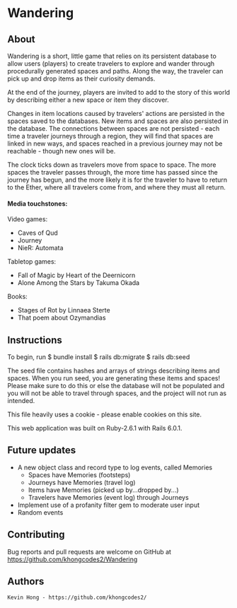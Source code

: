 # Wandering

## About

Wandering is a short, little game that relies on its persistent database to allow users (players) to create travelers to explore and wander through procedurally generated spaces and paths. Along the way, the traveler can pick up and drop items as their curiosity demands. 

At the end of the journey, players are invited to add to the story of this world by describing either a new space or item they discover.

Changes in item locations caused by travelers' actions are persisted in the spaces saved to the databases. New items and spaces are also persisted in the database. The connections between spaces are not persisted - each time a traveler journeys through a region, they will find that spaces are linked in new ways, and spaces reached in a previous journey may not be reachable - though new ones will be.

The clock ticks down as travelers move from space to space. The more spaces the traveler passes through, the more time has passed since the journey has begun, and the more likely it is for the traveler to have to return to the Ether, where all travelers come from, and where they must all return.

#### Media touchstones:

  Video games:
  - Caves of Qud
  - Journey
  - NieR: Automata

  Tabletop games:
  - Fall of Magic by Heart of the Deernicorn
  - Alone Among the Stars by Takuma Okada

  Books:
  - Stages of Rot by Linnaea Sterte
  - That poem about Ozymandias

## Instructions

To begin, run
$ bundle install
$ rails db:migrate
$ rails db:seed

The seed file contains hashes and arrays of strings describing items and spaces. When you run seed, you are generating these items and spaces! Please make sure to do this or else the database will not be populated and you will not be able to travel through spaces, and the project will not run as intended.

This file heavily uses a cookie - please enable cookies on this site.

This web application was built on Ruby-2.6.1 with Rails 6.0.1.

## Future updates
 
 - A new object class and record type to log events, called Memories
      - Spaces have Memories (footsteps)
      - Journeys have Memories (travel log)
      - Items have Memories (picked up by...dropped by...)
      - Travelers have Memories (event log) through Journeys
 - Implement use of a profanity filter gem to moderate user input
 - Random events
 

## Contributing

  Bug reports and pull requests are welcome on GitHub at https://github.com/khongcodes2/Wandering

## Authors

    Kevin Hong - https://github.com/khongcodes2/